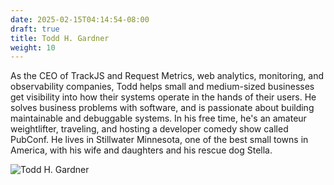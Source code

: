 ```yaml
---
date: 2025-02-15T04:14:54-08:00
draft: true
title: Todd H. Gardner
weight: 10
---
```


As the CEO of TrackJS and Request Metrics, web analytics, monitoring, and observability companies, Todd helps small and medium-sized businesses get visibility into how their systems operate in the hands of their users. He solves business problems with software, and is passionate about building maintainable and debuggable systems. In his free time, he's an amateur weightlifter, traveling, and hosting a developer comedy show called PubConf. He lives in Stillwater Minnesota, one of the best small towns in America, with his wife and daughters and his rescue dog Stella.

![Todd H. Gardner](/img/speakers/toddProfile2.jpg)